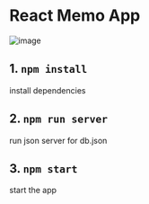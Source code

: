 # React Memo App
![image](https://user-images.githubusercontent.com/22120359/118067021-94ccb300-b354-11eb-8fad-bc92137c05db.png)

## 1. `npm install`
install dependencies
## 2. `npm run server`
run json server for db.json
## 3. `npm start`
start the app





